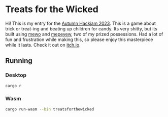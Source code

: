 # Treats for the Wicked

Hi!
This is my entry for the [Autumn Hackjam 2023](https://itch.io/jam/autumn-hackjam-2023).
This is a game about trick or treat-ing and beating up children for candy.
Its very shitty, but its built using
[mewo](https://github.com/davnotdev/mewo)
and
[mepeyew](https://github.com/davnotdev/mepeyew),
two of my prized possessions.
Had a lot of fun and frustration while making this, so please enjoy this masterpiece while it lasts.
Check it out on [itch.io](https://davnotdev.itch.io/treats-for-the-wicked).

## Running

### Desktop

```sh
cargo r
```

### Wasm

```sh
cargo run-wasm --bin treatsforthewicked
```
